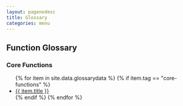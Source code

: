 ```yaml
---
layout: pagenodesc
title: Glossary
categories: menu
---
```


## Function Glossary

### Core Functions
<ul>
    {% for item in site.data.glossarydata %}
      {% if item.tag == "core-functions" %}
        <li><a href="{{ "/docs/glossary/" | prepend: site.baseurl | append: item.title }}">{{ item.title }}</a></li>
      {% endif %}
    {% endfor %}
</ul>